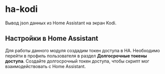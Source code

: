 # ha-kodi

Вывод json данных из Home Assistant на экран Kodi.

## Настройки в Home Assistant

Для работы данного модуля создадим токен доступа в HA.
Необходимо перейти в профиль пользователя в раздел **Долгосрочные токены доступа**. Создайте долгосрочный токен доступа, чтобы скрипт мог взаимодействовать с Home Assistant.
